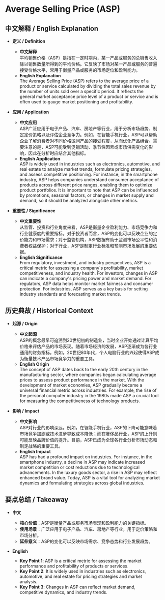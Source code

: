 # Average Selling Price (ASP)

## 中文解释 / English Explanation

* **定义 / Definition**  
  - **中文解释**  
    平均销售价格（ASP）是指在一定时期内，某一产品或服务的总销售收入除以销售数量所得到的平均价格。它反映了市场对某一产品或服务的普遍接受价格水平，常用于衡量产品或服务的市场定位和盈利能力。  
  - **English Explanation**  
    The Average Selling Price (ASP) refers to the average price of a product or service calculated by dividing the total sales revenue by the number of units sold over a specific period. It reflects the general market acceptance price level of a product or service and is often used to gauge market positioning and profitability.

* **应用 / Application**  
  - **中文应用**  
    ASP广泛应用于电子产品、汽车、房地产等行业，用于分析市场趋势、制定定价策略以及评估企业竞争力。例如，在智能手机行业，ASP可以帮助企业了解消费者对不同价格区间产品的接受程度，从而优化产品组合。需要注意的是，ASP可能受到促销活动、季节性因素或市场供需变化的影响，因此在分析时应结合其他指标。  
  - **English Application**  
    ASP is widely used in industries such as electronics, automotive, and real estate to analyze market trends, formulate pricing strategies, and assess competitive positioning. For instance, in the smartphone industry, ASP helps companies understand consumer acceptance of products across different price ranges, enabling them to optimize product portfolios. It is important to note that ASP can be influenced by promotions, seasonal factors, or changes in market supply and demand, so it should be analyzed alongside other metrics.

* **重要性 / Significance**  
  - **中文重要性**  
    从监管、投资和行业角度来看，ASP是衡量企业盈利能力、市场竞争力和行业健康度的重要指标。对于投资者而言，ASP的变化可以反映企业的定价能力和市场需求；对于监管机构，ASP数据有助于监测市场公平性和消费者权益保护；对于行业，ASP是制定行业标准和预测市场发展的重要依据。  
  - **English Significance**  
    From regulatory, investment, and industry perspectives, ASP is a critical metric for assessing a company's profitability, market competitiveness, and industry health. For investors, changes in ASP can indicate a company's pricing power and market demand. For regulators, ASP data helps monitor market fairness and consumer protection. For industries, ASP serves as a key basis for setting industry standards and forecasting market trends.

## 历史典故 / Historical Context

* **起源 / Origin**  
  - **中文起源**  
    ASP的概念最早可追溯到20世纪初的制造业，当时企业开始通过计算平均价格来评估产品的市场表现。随着市场经济的发展，ASP逐渐成为各行业通用的财务指标。例如，20世纪80年代，个人电脑行业的兴起使得ASP成为衡量技术产品市场竞争力的重要工具。  
  - **English Origin**  
    The concept of ASP dates back to the early 20th century in the manufacturing sector, where companies began calculating average prices to assess product performance in the market. With the development of market economies, ASP gradually became a universal financial metric across industries. For example, the rise of the personal computer industry in the 1980s made ASP a crucial tool for measuring the competitiveness of technology products.

* **影响 / Impact**  
  - **中文影响**  
    ASP对行业的影响深远。例如，在智能手机行业，ASP的下降可能意味着市场竞争加剧或技术进步导致成本降低；而在奢侈品行业，ASP的上升则可能反映品牌价值的提升。目前，ASP已成为全球各行业分析市场动态和制定战略的重要工具。  
  - **English Impact**  
    ASP has had a profound impact on industries. For instance, in the smartphone industry, a decline in ASP may indicate increased market competition or cost reductions due to technological advancements. In the luxury goods sector, a rise in ASP may reflect enhanced brand value. Today, ASP is a vital tool for analyzing market dynamics and formulating strategies across global industries.

## 要点总结 / Takeaway

* **中文**  
  - **核心价值**：ASP是衡量产品或服务市场表现和盈利能力的关键指标。  
  - **使用场景**：广泛应用于电子产品、汽车、房地产等行业，用于定价策略和市场分析。  
  - **延伸意义**：ASP的变化可以反映市场需求、竞争态势和行业发展趋势。  

* **English**  
  - **Key Point 1**: ASP is a critical metric for assessing the market performance and profitability of products or services.  
  - **Key Point 2**: It is widely used in industries such as electronics, automotive, and real estate for pricing strategies and market analysis.  
  - **Key Point 3**: Changes in ASP can reflect market demand, competitive dynamics, and industry trends.